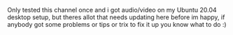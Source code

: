 ﻿Only tested this channel once and i got audio/video on my Ubuntu 20.04 desktop setup, but theres allot that needs updating here before im happy,
if anybody got some problems or tips or trix to fix it up you know what to do :)